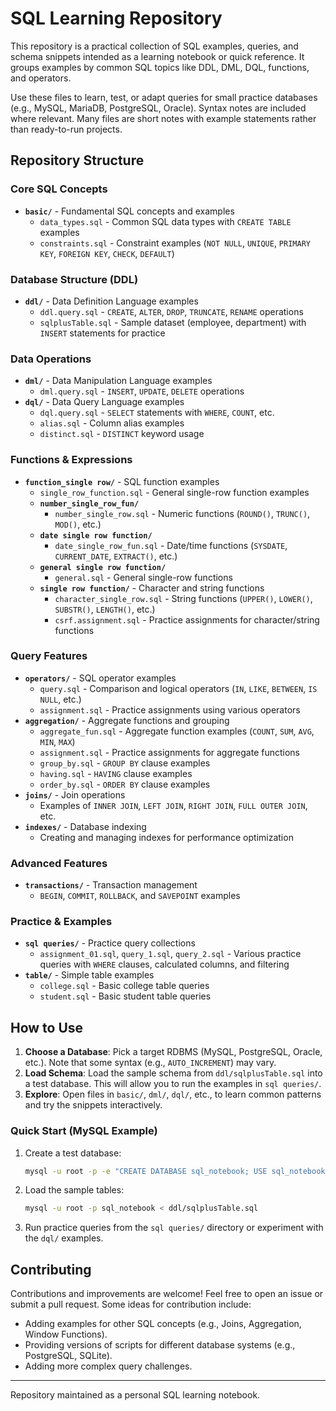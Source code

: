 # SQL Learning Repository

This repository is a practical collection of SQL examples, queries, and schema snippets intended as a learning notebook or quick reference. It groups examples by common SQL topics like DDL, DML, DQL, functions, and operators.

Use these files to learn, test, or adapt queries for small practice databases (e.g., MySQL, MariaDB, PostgreSQL, Oracle). Syntax notes are included where relevant. Many files are short notes with example statements rather than ready-to-run projects.

## Repository Structure

### Core SQL Concepts
- **`basic/`** - Fundamental SQL concepts and examples
  - `data_types.sql` - Common SQL data types with `CREATE TABLE` examples
  - `constraints.sql` - Constraint examples (`NOT NULL`, `UNIQUE`, `PRIMARY KEY`, `FOREIGN KEY`, `CHECK`, `DEFAULT`)

### Database Structure (DDL)
- **`ddl/`** - Data Definition Language examples
  - `ddl.query.sql` - `CREATE`, `ALTER`, `DROP`, `TRUNCATE`, `RENAME` operations
  - `sqlplusTable.sql` - Sample dataset (employee, department) with `INSERT` statements for practice

### Data Operations
- **`dml/`** - Data Manipulation Language examples
  - `dml.query.sql` - `INSERT`, `UPDATE`, `DELETE` operations
- **`dql/`** - Data Query Language examples
  - `dql.query.sql` - `SELECT` statements with `WHERE`, `COUNT`, etc.
  - `alias.sql` - Column alias examples
  - `distinct.sql` - `DISTINCT` keyword usage

### Functions & Expressions
- **`function_single row/`** - SQL function examples
  - `single_row_function.sql` - General single-row function examples
  - **`number_single_row_fun/`**
    - `number_single_row.sql` - Numeric functions (`ROUND()`, `TRUNC()`, `MOD()`, etc.)
  - **`date single row function/`**
    - `date_single_row_fun.sql` - Date/time functions (`SYSDATE`, `CURRENT_DATE`, `EXTRACT()`, etc.)
  - **`general single row function/`**
    - `general.sql` - General single-row functions
  - **`single row function/`** - Character and string functions
    - `character_single_row.sql` - String functions (`UPPER()`, `LOWER()`, `SUBSTR()`, `LENGTH()`, etc.)
    - `csrf.assignment.sql` - Practice assignments for character/string functions

### Query Features
- **`operators/`** - SQL operator examples
  - `query.sql` - Comparison and logical operators (`IN`, `LIKE`, `BETWEEN`, `IS NULL`, etc.)
  - `assignment.sql` - Practice assignments using various operators
- **`aggregation/`** - Aggregate functions and grouping
  - `aggregate_fun.sql` - Aggregate function examples (`COUNT`, `SUM`, `AVG`, `MIN`, `MAX`)
  - `assignment.sql` - Practice assignments for aggregate functions
  - `group_by.sql` - `GROUP BY` clause examples
  - `having.sql` - `HAVING` clause examples
  - `order_by.sql` - `ORDER BY` clause examples
- **`joins/`** - Join operations
  - Examples of `INNER JOIN`, `LEFT JOIN`, `RIGHT JOIN`, `FULL OUTER JOIN`, etc.
- **`indexes/`** - Database indexing
  - Creating and managing indexes for performance optimization

### Advanced Features
- **`transactions/`** - Transaction management
  - `BEGIN`, `COMMIT`, `ROLLBACK`, and `SAVEPOINT` examples

### Practice & Examples
- **`sql queries/`** - Practice query collections
  - `assignment_01.sql`, `query_1.sql`, `query_2.sql` - Various practice queries with `WHERE` clauses, calculated columns, and filtering
- **`table/`** - Simple table examples
  - `college.sql` - Basic college table queries
  - `student.sql` - Basic student table queries

## How to Use

1.  **Choose a Database**: Pick a target RDBMS (MySQL, PostgreSQL, Oracle, etc.). Note that some syntax (e.g., `AUTO_INCREMENT`) may vary.
2.  **Load Schema**: Load the sample schema from `ddl/sqlplusTable.sql` into a test database. This will allow you to run the examples in `sql queries/`.
3.  **Explore**: Open files in `basic/`, `dml/`, `dql/`, etc., to learn common patterns and try the snippets interactively.

### Quick Start (MySQL Example)

1.  Create a test database:
    ```bash
    mysql -u root -p -e "CREATE DATABASE sql_notebook; USE sql_notebook;"
    ```
2.  Load the sample tables:
    ```bash
    mysql -u root -p sql_notebook < ddl/sqlplusTable.sql
    ```
3.  Run practice queries from the `sql queries/` directory or experiment with the `dql/` examples.

## Contributing

Contributions and improvements are welcome! Feel free to open an issue or submit a pull request. Some ideas for contribution include:
- Adding examples for other SQL concepts (e.g., Joins, Aggregation, Window Functions).
- Providing versions of scripts for different database systems (e.g., PostgreSQL, SQLite).
- Adding more complex query challenges.

---

Repository maintained as a personal SQL learning notebook.
